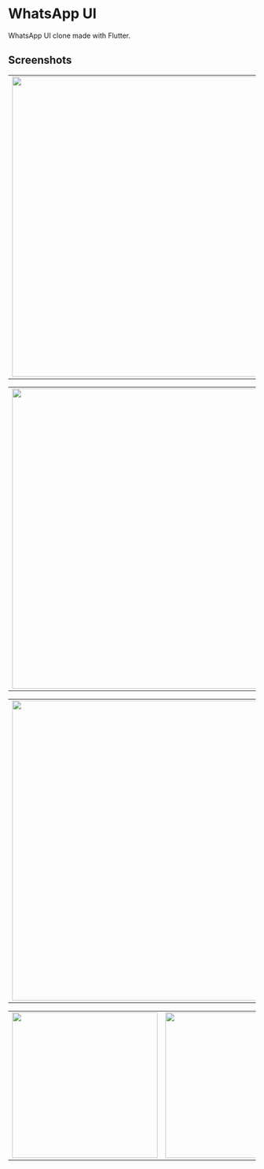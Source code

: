 # WhatsApp UI

WhatsApp UI clone made with Flutter.

## Screenshots

 <div style="text-align: center"><table><tr>
 <td style="text-align: center">
 <img src="screenshots/chat_tab.png" width="610" />
 </td>
 <td style="text-align: center">
 <img src="screenshots/status_tab.png" width="610"/>
 </td>
 <td style="text-align: center">
 <img src="screenshots/call_tab.png" width="610"/>
 </td>
 </tr></table>
 </div>
 
 <div style="text-align: center"><table><tr>
 <td style="text-align: center">
 <img src="screenshots/chatroom.png" width="610" />
 </td>
 <td style="text-align: center">
 <img src="screenshots/status.png" width="610"/>
 </td>
 <td style="text-align: center">
 <img src="screenshots/whatsapp_call.png" width="610"/>
 </td>
 </tr></table>
 </div>
 
  <div style="text-align: center"><table><tr>
 <td style="text-align: center">
 <img src="screenshots/camera_permission.png" width="610" />
 </td>
 <td style="text-align: center">
 <img src="screenshots/camera.png" width="610"/>
 </td>
 <td style="text-align: center">
 <img src="screenshots/more_action.png" width="610"/>
 </td>
 </tr></table>
 </div>
 
   <div style="text-align: center"><table><tr>
 <td style="text-align: center">
 <img src="screenshots/search_bar.png" width="296" />
 </td>
 <td style="text-align: center">
 <img src="screenshots/settings.png" width="296"/>
 </td>
 </tr></table>
 </div>
